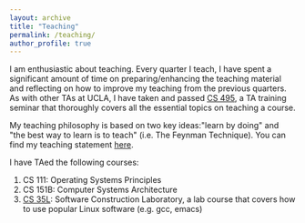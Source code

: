 ```yaml
---
layout: archive
title: "Teaching"
permalink: /teaching/
author_profile: true
---
```

I am enthusiastic about teaching. Every quarter I teach, I have spent a significant amount of time on preparing/enhancing the teaching material and reflecting on how to 
improve my teaching from the previous quarters. As with other TAs at UCLA, I have taken and passed [CS 495](http://web.cs.ucla.edu/classes/fall03/cs495/syllabus.html), a 
TA training seminar that thoroughly covers all the essential topics on teaching a course. 

My teaching philosophy is based on two key ideas:"learn by doing" and "the best way to learn is to teach" (i.e. The Feynman Technique). You can find my teaching statement [here](/file/teach-statement.pdf).

I have TAed the following courses:
1. CS 111: Operating Systems Principles
1. CS 151B: Computer Systems Architecture
1. [CS 35L](http://web.cs.ucla.edu/classes/winter20/cs35L/): Software Construction Laboratory, a lab course that covers how to use popular Linux software (e.g. gcc, emacs)

<!---
You can find **all** of my teaching evaluation below. It shows how I have evolved to be an excellent TA over years! 
-->
<!---
CS111: Operating Systems Principles \
[20Summer](/files/teaching/20summer.pdf) &nbsp; [19Fall](/files/teaching/19fall.pdf) &nbsp; [19Summer](/files/teaching/19summer.pdf) &nbsp; 
[17Summer](/files/teaching/17summer.pdf) &nbsp; [17Winter](/files/teaching/17winter.pdf) &nbsp; [16Fall](/files/teaching/16fall.pdf) &nbsp; 
[15Fall](/files/teaching/15fall.pdf) &nbsp; 
[15Winter](/files/teaching/15winter.pdf) \
\
\
CS151B: Computer Systems Architecture \
[19Spring](/files/teaching/19spring.pdf) &nbsp; [18Fall](/files/teaching/18fall.pdf) &nbsp; [18Spring](/files/teaching/18spring.pdf) 
&nbsp; [17Spring](/files/teaching/17spring.pdf) &nbsp; [16Summer](/files/teaching/16summer.pdf) &nbsp; [16Spring](/files/teaching/16spring.pdf) 
&nbsp; [16Winter](/files/teaching/16winter.pdf) &nbsp; [15Summer](/files/teaching/15summer.pdf) &nbsp; [15Spring](/files/teaching/15spring.pdf) \
\
\
CS35L: Software Construction Laboratory \
[19Winter](/files/teaching/19winter.pdf) &nbsp; [18Winter](/files/teaching/18winter.pdf) &nbsp; [17Fall](/files/teaching/17fall.pdf) 
-->
